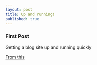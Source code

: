 ```yaml
---
layout: post
title: Up and running!
published: true
---
```


### First Post

Getting a blog site up and running quickly

[From this](https://www.smashingmagazine.com/2014/08/build-blog-jekyll-github-pages/)
